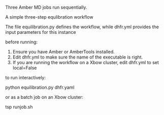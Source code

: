 Three Amber MD jobs run sequentially.

A simple three-step equlibration workflow

The file equilibration.py defines the workflow, while dhfr.yml provides the
input parameters for this instance

before running:

1. Ensure you have Amber or AmberTools installed.
2. Edit dhfr.yml to make sure the name of the executable is right.
3. If you are running the workflow on a Xbow cluster, edit dhfr.yml to set local=False

to run interactively:

  python equilibration.py dhfr.yaml

or as a batch job on an Xbow cluster:

  tsp runjob.sh
